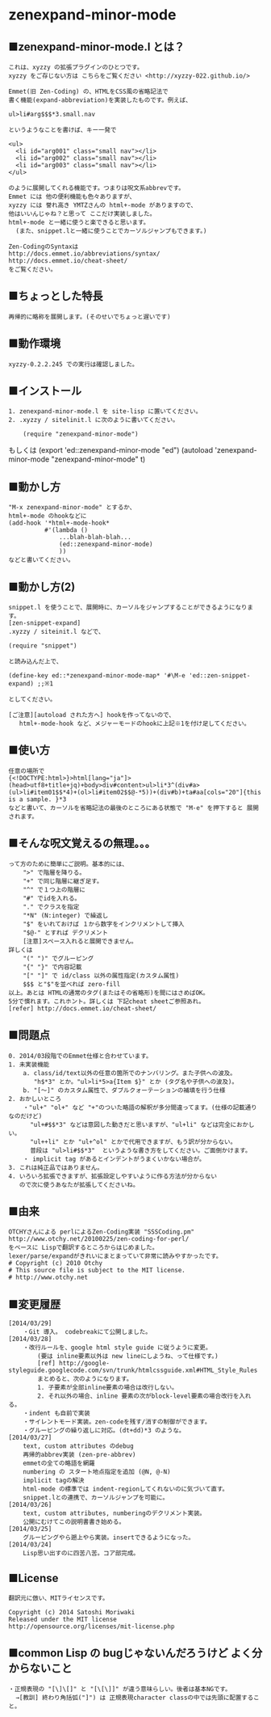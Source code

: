 ﻿# zenexpand-minor-mode

## ■zenexpand-minor-mode.l とは？

	これは、xyzzy の拡張プラグインのひとつです。
	xyzzy をご存じない方は こちらをご覧ください <http://xyzzy-022.github.io/>

	Emmet(旧 Zen-Coding) の、HTMLをCSS風の省略記法で
	書く機能(expand-abbreviation)を実装したものです。例えば、

	ul>li#arg$$$*3.small.nav

	というようなことを書けば、キー一発で

    <ul>
      <li id="arg001" class="small nav"></li>
      <li id="arg002" class="small nav"></li>
      <li id="arg003" class="small nav"></li>
    </ul>

	のように展開してくれる機能です。つまりは呪文系abbrevです。
	Emmet には 他の便利機能も色々ありますが、
	xyzzy には 誉れ高き YMTZさんの html+-mode がありますので、
	他はいいんじゃね？と思って ここだけ実装しました。
	html+-mode と一緒に使うと楽できると思います。
      (また、snippet.lと一緒に使うことでカーソルジャンプもできます。)

	Zen-CodingのSyntaxは
	http://docs.emmet.io/abbreviations/syntax/
	http://docs.emmet.io/cheat-sheet/
	をご覧ください。

## ■ちょっとした特長
	再帰的に略称を展開します。(そのせいでちょっと遅いです)

## ■動作環境
	xyzzy-0.2.2.245 での実行は確認しました。

## ■インストール
	1. zenexpand-minor-mode.l を site-lisp に置いてください。
	2. .xyzzy / sitelinit.l に次のように書いてください。

		(require "zenexpand-minor-mode")
もしくは
		(export 'ed::zenexpand-minor-mode "ed")
		(autoload 'zenexpand-minor-mode "zenexpand-minor-mode" t)

## ■動かし方
	"M-x zenexpand-minor-mode" とするか、
	html+-mode のhookなどに
	(add-hook '*html+-mode-hook*
	          #'(lambda ()
	              ...blah-blah-blah...
	              (ed::zenexpand-minor-mode)
	              ))
	などと書いてください。

## ■動かし方(2)
	snippet.l を使うことで、展開時に、カーソルをジャンプすることができるようになります。
	[zen-snippet-expand]
	.xyzzy / siteinit.l などで、

	(require "snippet")

	と読み込んだ上で、

	(define-key ed::*zenexpand-minor-mode-map* '#\M-e 'ed::zen-snippet-expand) ;;※1

	としてください。

	[ご注意][autoload された方へ] hookを作ってないので、
	   html+-mode-hook など、メジャーモードのhookに上記※1を付け足してください。

## ■使い方
	任意の場所で
	{<!DOCTYPE:html>}>html[lang="ja"]>(head>utf8+title+jq)+body>div#content>ul>li*3^(div#a>(ul>li#item01$$*4)+(ol>li#item02$$@-*5))+(div#b)+ta#aa[cols="20"]{this is a sample. }*3
	などと書いて、カーソルを省略記法の最後のところにある状態で "M-e" を押下すると 展開されます。

## ■そんな呪文覚えるの無理。。。
	って方のために簡単にご説明。基本的には、
		">" で階層を降りる。
		"+" で同じ階層に継ぎ足す。
		"^" で１つ上の階層に
		"#" でidを入れる。
		"." でクラスを指定
		"*N" (N:integer) で繰返し
		"$" をいれておけば １から数字をインクリメントして挿入
		"$@-" とすれば デクリメント
		[注意]スペース入れると展開できません。
	詳しくは
		"(" ")" でグルーピング
		"{" "}" で内容記載
		"[" "]" で id/class 以外の属性指定(カスタム属性)
		$$$ と"$"を並べれば zero-fill
	以上。あとは HTMLの通常のタグ(またはその省略形)を間にはさめばOK。
	5分で慣れます。これホント。詳しくは 下記cheat sheetご参照あれ。
	[refer] http://docs.emmet.io/cheat-sheet/

## ■問題点
	0. 2014/03段階でのEmmet仕様と合わせています。
	1. 未実装機能
		a. class/id/text以外の任意の箇所でのナンバリング。また子供への波及。
		   "h$*3" とか。"ul>li*5>a{Item $}" とか (タグ名や子供への波及)。
		b. "[～]" のカスタム属性で、ダブルクォーテーションの補填を行う仕様
	2. おかしいところ
		・"ul+" "ol+" など "+"のついた略語の解釈が多分間違ってます。(仕様の記載通りなのだけど)
		  "ul+#$$*3" などは意図した動きだと思いますが、"ul+li" などは完全におかしい。
		  "ul++li" とか "ul+^ol" とかで代用できますが、もう訳が分からない。
		  普段は "ul>li#$$*3"  というような書き方をしてください。ご面倒かけます。
		・ implicit tag があるとインデントがうまくいかない場合が。
	3. これは純正品ではありません。
	4. いろいろ拡張できますが、拡張設定しやすいように作る方法が分からない
	   ので次に使うあなたが拡張してくださいね。

## ■由来
	OTCHYさんによる perlによるZen-Coding実装 "SSSCoding.pm"
	http://www.otchy.net/20100225/zen-coding-for-perl/
	をベースに Lispで翻訳するところからはじめました。
	lexer/parse/expandがきれいにまとまっていて非常に読みやすかったです。
	# Copyright (c) 2010 Otchy
	# This source file is subject to the MIT license.
	# http://www.otchy.net

## ■変更履歴
	[2014/03/29]
		・Git 導入。 codebreakにて公開しました。
	[2014/03/28]
		・改行ルールを、google html style guide に従うように変更。
			(要は inline要素以外は new lineにしようね、って仕様です。)
			[ref] http://google-styleguide.googlecode.com/svn/trunk/htmlcssguide.xml#HTML_Style_Rules
			まとめると、次のようになります。
			1. 子要素が全部inline要素の場合は改行しない。
			2. それ以外の場合、inline 要素の次がblock-level要素の場合改行を入れる。
		・indent も自前で実装
		・サイレントモード実装。zen-codeを残す/消すの制御ができます。
		・グルーピングの繰り返しに対応。(dt+dd)*3 のような。
	[2014/03/27]
		text, custom attributes のdebug
		再帰的abbrev実装 (zen-pre-abbrev)
		emmetの全ての略語を網羅
		numbering の スタート地点指定を追加 (@N, @-N)
		implicit tagの解決
		html-mode の標準では indent-regionしてくれないのに気づいて直す。
		snippet.lとの連携で、カーソルジャンプを可能に。
	[2014/03/26]
		text, custom attributes, numberingのデクリメント実装。
		公開にむけてこの説明書書き始める。
	[2014/03/25]
		グルーピングやら遡上やら実装。insertできるようになった。
	[2014/03/24]
		Lisp思い出すのに四苦八苦。コア部完成。

## ■License
	翻訳元に倣い、MITライセンスです。

	Copyright (c) 2014 Satoshi Moriwaki
	Released under the MIT license
	http://opensource.org/licenses/mit-license.php

## ■common Lisp の bugじゃないんだろうけど よく分からないこと
	・正規表現の "[\]\[]" と "[\[\]]" が違う意味らしい。後者は基本NGです。
	  →[教訓] 終わり角括弧("]") は 正規表現character classの中では先頭に配置すること。
